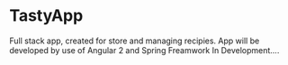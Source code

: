 # TastyApp
Full stack app, created for store and managing recipies.
App will be developed by use of Angular 2 and Spring Freamwork 
In Development....
